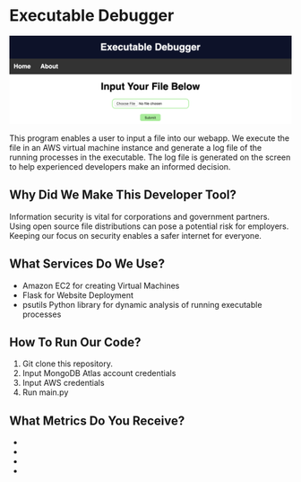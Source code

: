 # Executable Debugger
![Home Screen](/images/HOME_SCREEN.png)

This program enables a user to input a file into our webapp. We execute the file in an AWS virtual machine instance and generate a log file of the running processes in the executable. The log file is generated on the screen to help experienced developers make an informed decision.

## Why Did We Make This Developer Tool?

Information security is vital for corporations and government partners. Using open source file distributions can pose a potential risk for employers. Keeping our focus on security enables a safer internet for everyone.

## What Services Do We Use?

* Amazon EC2 for creating Virtual Machines
* Flask for Website Deployment
* psutils Python library for dynamic analysis of running executable processes

## How To Run Our Code?

1. Git clone this repository.
1. Input MongoDB Atlas account credentials
1. Input AWS credentials
1. Run main.py

## What Metrics Do You Receive?
* 
*
*
*


